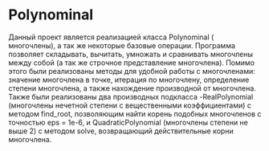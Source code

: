 # Polynominal
Данный проект является реализацией класса Polynominal ( многочлены), а так же некоторые базовые операции. 
Программа позволяет складывать, вычитать, умножать и сравнивать многочлены между собой (а так же строчное представление многочлена). 
Помимо этого были реализованы методы для удобной работы с многочленами: значение многочлена в точке, итерация по многочлену, определение степени многочлена, а также нахождение производной от многочлена. 
Также были реализованы два производных подкласса -RealPolynomial (многочлены нечетной степени с вещественными коэффициентами) с методом find_root, позволяющим найти корень подобных многочленов с точностью eps = 1e-6, и QuadraticPolynomial (многочлены степени не выше 2) с методом solve, возвращающий  действительные корни многочлена. 

